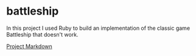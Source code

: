# battleship
In this project I used Ruby to build an implementation of the classic game Battleship that doesn't work.

[Project Markdown](https://github.com/turingschool/curriculum/blob/master/source/projects/battleship.markdown)
